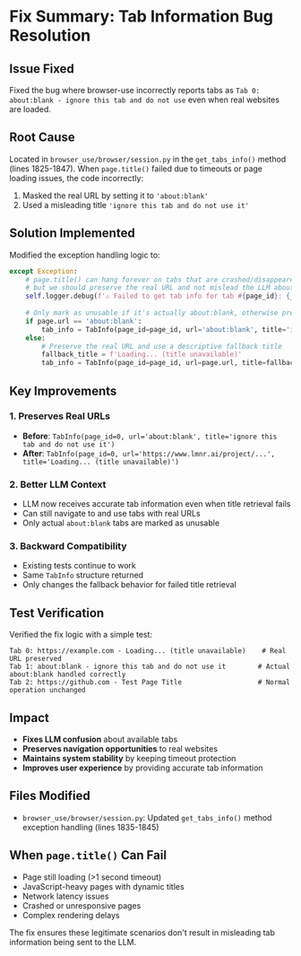 # Fix Summary: Tab Information Bug Resolution

## Issue Fixed
Fixed the bug where browser-use incorrectly reports tabs as `Tab 0: about:blank - ignore this tab and do not use` even when real websites are loaded.

## Root Cause
Located in `browser_use/browser/session.py` in the `get_tabs_info()` method (lines 1825-1847). When `page.title()` failed due to timeouts or page loading issues, the code incorrectly:
1. Masked the real URL by setting it to `'about:blank'`
2. Used a misleading title `'ignore this tab and do not use it'`

## Solution Implemented
Modified the exception handling logic to:

```python
except Exception:
    # page.title() can hang forever on tabs that are crashed/disappeared/about:blank
    # but we should preserve the real URL and not mislead the LLM about tab availability
    self.logger.debug(f'⚠️ Failed to get tab info for tab #{page_id}: {_log_pretty_url(page.url)} (using fallback title)')
    
    # Only mark as unusable if it's actually about:blank, otherwise preserve the real URL
    if page.url == 'about:blank':
        tab_info = TabInfo(page_id=page_id, url='about:blank', title='ignore this tab and do not use it')
    else:
        # Preserve the real URL and use a descriptive fallback title
        fallback_title = f'Loading... (title unavailable)'
        tab_info = TabInfo(page_id=page_id, url=page.url, title=fallback_title)
```

## Key Improvements

### 1. Preserves Real URLs
- **Before**: `TabInfo(page_id=0, url='about:blank', title='ignore this tab and do not use it')`
- **After**: `TabInfo(page_id=0, url='https://www.lmnr.ai/project/...', title='Loading... (title unavailable)')`

### 2. Better LLM Context
- LLM now receives accurate tab information even when title retrieval fails
- Can still navigate to and use tabs with real URLs
- Only actual `about:blank` tabs are marked as unusable

### 3. Backward Compatibility
- Existing tests continue to work
- Same `TabInfo` structure returned
- Only changes the fallback behavior for failed title retrieval

## Test Verification
Verified the fix logic with a simple test:
```
Tab 0: https://example.com - Loading... (title unavailable)    # Real URL preserved
Tab 1: about:blank - ignore this tab and do not use it        # Actual about:blank handled correctly  
Tab 2: https://github.com - Test Page Title                   # Normal operation unchanged
```

## Impact
- **Fixes LLM confusion** about available tabs
- **Preserves navigation opportunities** to real websites  
- **Maintains system stability** by keeping timeout protection
- **Improves user experience** by providing accurate tab information

## Files Modified
- `browser_use/browser/session.py`: Updated `get_tabs_info()` method exception handling (lines 1835-1845)

## When `page.title()` Can Fail
- Page still loading (>1 second timeout)
- JavaScript-heavy pages with dynamic titles
- Network latency issues
- Crashed or unresponsive pages
- Complex rendering delays

The fix ensures these legitimate scenarios don't result in misleading tab information being sent to the LLM.